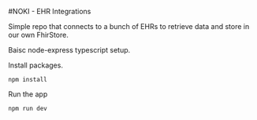 #NOKI - EHR Integrations

Simple repo that connects to a bunch of EHRs to retrieve data and store in our own FhirStore.



Baisc node-express typescript setup.

Install packages.
```
npm install
```
Run the app
```
npm run dev
```
